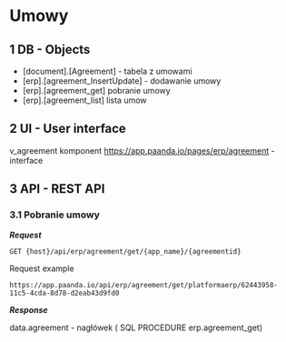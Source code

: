 # Umowy

## 1 DB - Objects

- [document].[Agreement] - tabela z umowami
- [erp].[agreement_InsertUpdate] - dodawanie umowy
- [erp].[agreement_get] pobranie umowy
- [erp].[agreement_list]  lista umow

## 2 UI - User interface

v_agreement komponent
https://app.paanda.io/pages/erp/agreement - interface

## 3 API - REST API

### 3.1 Pobranie  umowy

***Request***

```http
GET {host}/api/erp/agreement/get/{app_name}/{agreementid}
```

Request example 

```http
https://app.paanda.io/api/erp/agreement/get/platformaerp/62443958-11c5-4cda-8d78-d2eab43d9fd0
```

***Response***

data.agreement - nagłówek ( SQL PROCEDURE erp.agreement_get)
